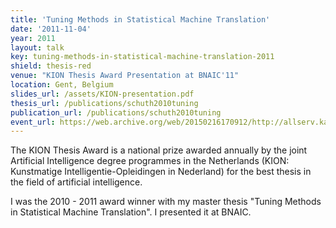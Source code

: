 ```yaml
---
title: 'Tuning Methods in Statistical Machine Translation'
date: '2011-11-04'
year: 2011
layout: talk
key: tuning-methods-in-statistical-machine-translation-2011
shield: thesis-red
venue: "KION Thesis Award Presentation at BNAIC'11"
location: Gent, Belgium
slides_url: /assets/KION-presentation.pdf
thesis_url: /publications/schuth2010tuning
publication_url: /publications/schuth2010tuning
event_url: https://web.archive.org/web/20150216170912/http://allserv.kahosl.be/bnaic2011/kion
---
```


The KION Thesis Award is a national prize awarded annually by the joint Artificial Intelligence degree programmes in the Netherlands (KION: Kunstmatige Intelligentie-Opleidingen in Nederland) for the best thesis in the field of artificial intelligence.

I was the 2010 - 2011 award winner with my master thesis "Tuning Methods in Statistical Machine Translation". I presented it at BNAIC.
